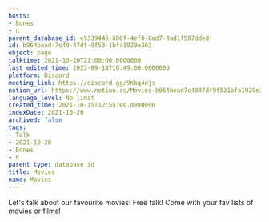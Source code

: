 ```yaml
---
hosts:
- Bones
- π
parent_database_id: e9339446-880f-4ef0-8ad7-8ad1f507dded
id: b964bead-7c40-47df-9f53-1bfa1929e303
object: page
talktime: 2021-10-20T21:00:00.0000000
last_edited_time: 2023-09-18T10:49:00.0000000
platform: Discord
meeting_link: https://discord.gg/9Kbq4djs
notion_url: https://www.notion.so/Movies-b964bead7c4047df9f531bfa1929e303
language_level: No limit
created_time: 2021-10-15T12:55:00.0000000
indexDate: 2021-10-20
archived: false
tags:
- Talk
- 2021-10-20
- Bones
- π
parent_type: database_id
title: Movies
name: Movies
---
```


Let's talk about our favourite movies!
Free talk! Come with your fav lists of movies or films!


